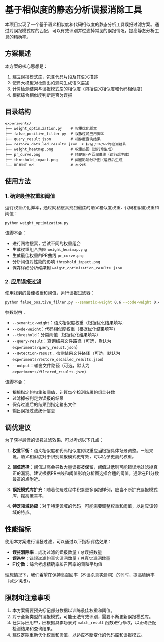 # 基于相似度的静态分析误报消除工具

本项目实现了一个基于语义相似度和代码相似度的静态分析工具误报过滤方案。通过对误报模式库的匹配，可以有效识别并过滤掉常见的误报情况，提高静态分析工具的精确率。

## 方案概述

本方案的核心思想是：
1. 建立误报模式库，包含代码片段及其语义描述
2. 使用大模型对检测出的漏洞生成语义描述
3. 计算检测结果与误报模式库的相似度（包括语义相似度和代码相似度）
4. 根据综合相似度判断是否为误报

## 目录结构

```
experiments/
├── weight_optimization.py    # 权重优化脚本
├── false_positive_filter.py  # 误报过滤应用脚本
├── query_result.json         # 相似度查询结果
├── restore_detailed_results.json  # 标记了TP/FP的检测结果
├── weight_heatmap.png        # 权重热图（运行后生成）
├── pr_curve.png              # 精确率-召回率曲线（运行后生成）
├── threshold_impact.png      # 阈值影响分析图（运行后生成）
└── README.md                 # 本文档
```

## 使用方法

### 1. 确定最佳权重和阈值

运行权重优化脚本，通过网格搜索找到最佳的语义相似度权重、代码相似度权重和阈值：

```bash
python weight_optimization.py
```

该脚本会：
- 进行网格搜索，尝试不同的权重组合
- 生成权重组合热图 `weight_heatmap.png`
- 生成最佳权重的PR曲线 `pr_curve.png`
- 分析阈值对性能的影响 `threshold_impact.png`
- 保存详细分析结果到 `weight_optimization_results.json`

### 2. 应用误报过滤

使用找到的最佳权重和阈值，运行误报过滤器：

```bash
python false_positive_filter.py --semantic-weight 0.6 --code-weight 0.4 --threshold -15.5
```

参数说明：
- `--semantic-weight`：语义相似度权重（根据优化结果填写）
- `--code-weight`：代码相似度权重（根据优化结果填写）
- `--threshold`：分类阈值（根据优化结果填写）
- `--query-result`：查询结果文件路径（可选，默认为 `experiments/query_result.json`）
- `--detection-result`：检测结果文件路径（可选，默认为 `experiments/restore_detailed_results.json`）
- `--output`：输出文件路径（可选，默认为 `experiments/filtered_results.json`）

该脚本会：
- 根据指定的权重和阈值，计算每个检测结果的组合分数
- 过滤掉被判定为误报的结果
- 保存过滤后的结果到指定输出文件
- 输出误报过滤统计信息

## 调优建议

为了获得最佳的误报过滤效果，可以考虑以下几点：

1. **权重平衡**：语义相似度和代码相似度的权重应当根据具体场景调整。一般来说，语义相似度对于识别误报模式更有效，可以给予更高的权重。

2. **阈值选择**：阈值过高会导致大量误报被保留，阈值过低则可能错误地过滤掉真正的漏洞。建议根据PR曲线和阈值影响分析图选择合适的阈值，通常在F1分数最高的点附近。

3. **误报模式库扩充**：随着使用过程中积累更多误报样例，应当不断扩充误报模式库，提高覆盖率。

4. **特定领域适应**：对于特定领域的代码，可能需要调整权重和阈值，以适应该领域的特点。

## 性能指标

使用本方案进行误报过滤，可以通过以下指标评估效果：

- **误报消除率**：成功过滤的误报数量 / 总误报数量
- **误杀率**：错误过滤的真实漏洞数量 / 总真实漏洞数量
- **F1分数**：综合考虑精确率和召回率的调和平均值

理想情况下，我们希望在保持高召回率（不误杀真实漏洞）的同时，提高精确率（减少误报）。

## 限制和注意事项

1. 本方案需要预先标记部分数据以训练最佳权重和阈值。
2. 对于全新类型的误报模式，可能无法有效识别，需要不断更新误报模式库。
3. 在实际应用中，应根据具体场景对 `match_result` 函数进行修改，以正确匹配检测结果和查询结果。
4. 建议定期重新优化权重和阈值，以适应不断变化的代码库和误报模式。 